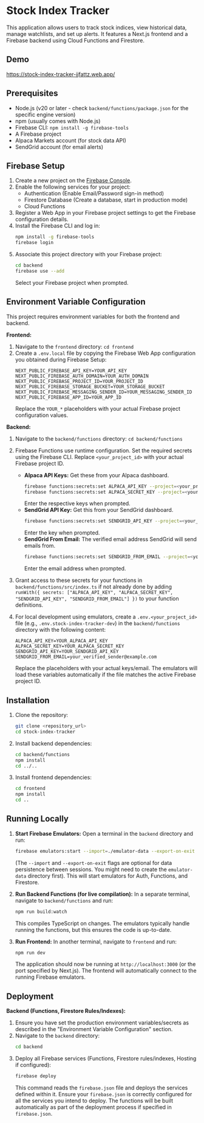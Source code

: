 # Stock Index Tracker

This application allows users to track stock indices, view historical data, manage watchlists, and set up alerts. It features a Next.js frontend and a Firebase backend using Cloud Functions and Firestore.

## Demo

https://stock-index-tracker-jjfattz.web.app/

## Prerequisites

- Node.js (v20 or later - check `backend/functions/package.json` for the specific engine version)
- npm (usually comes with Node.js)
- Firebase CLI: `npm install -g firebase-tools`
- A Firebase project
- Alpaca Markets account (for stock data API)
- SendGrid account (for email alerts)

## Firebase Setup

1.  Create a new project on the [Firebase Console](https://console.firebase.google.com/).
2.  Enable the following services for your project:
    - Authentication (Enable Email/Password sign-in method)
    - Firestore Database (Create a database, start in production mode)
    - Cloud Functions
3.  Register a Web App in your Firebase project settings to get the Firebase configuration details.
4.  Install the Firebase CLI and log in:
    ```bash
    npm install -g firebase-tools
    firebase login
    ```
5.  Associate this project directory with your Firebase project:
    ```bash
    cd backend
    firebase use --add
    ```
    Select your Firebase project when prompted.

## Environment Variable Configuration

This project requires environment variables for both the frontend and backend.

**Frontend:**

1.  Navigate to the `frontend` directory: `cd frontend`
2.  Create a `.env.local` file by copying the Firebase Web App configuration you obtained during Firebase Setup:
    ```plaintext
    NEXT_PUBLIC_FIREBASE_API_KEY=YOUR_API_KEY
    NEXT_PUBLIC_FIREBASE_AUTH_DOMAIN=YOUR_AUTH_DOMAIN
    NEXT_PUBLIC_FIREBASE_PROJECT_ID=YOUR_PROJECT_ID
    NEXT_PUBLIC_FIREBASE_STORAGE_BUCKET=YOUR_STORAGE_BUCKET
    NEXT_PUBLIC_FIREBASE_MESSAGING_SENDER_ID=YOUR_MESSAGING_SENDER_ID
    NEXT_PUBLIC_FIREBASE_APP_ID=YOUR_APP_ID
    ```
    Replace the `YOUR_*` placeholders with your actual Firebase project configuration values.

**Backend:**

1.  Navigate to the `backend/functions` directory: `cd backend/functions`
2.  Firebase Functions use runtime configuration. Set the required secrets using the Firebase CLI. Replace `<your_project_id>` with your actual Firebase project ID.

    - **Alpaca API Keys:** Get these from your Alpaca dashboard.
      ```bash
      firebase functions:secrets:set ALPACA_API_KEY --project=<your_project_id>
      firebase functions:secrets:set ALPACA_SECRET_KEY --project=<your_project_id>
      ```
      Enter the respective keys when prompted.
    - **SendGrid API Key:** Get this from your SendGrid dashboard.
      ```bash
      firebase functions:secrets:set SENDGRID_API_KEY --project=<your_project_id>
      ```
      Enter the key when prompted.
    - **SendGrid From Email:** The verified email address SendGrid will send emails from.
      ```bash
      firebase functions:secrets:set SENDGRID_FROM_EMAIL --project=<your_project_id>
      ```
      Enter the email address when prompted.

3.  Grant access to these secrets for your functions in `backend/functions/src/index.ts` if not already done by adding `runWith({ secrets: ["ALPACA_API_KEY", "ALPACA_SECRET_KEY", "SENDGRID_API_KEY", "SENDGRID_FROM_EMAIL"] })` to your function definitions.

4.  For local development using emulators, create a `.env.<your_project_id>` file (e.g., `.env.stock-index-tracker-dev`) in the `backend/functions` directory with the following content:
    ```plaintext
    ALPACA_API_KEY=YOUR_ALPACA_API_KEY
    ALPACA_SECRET_KEY=YOUR_ALPACA_SECRET_KEY
    SENDGRID_API_KEY=YOUR_SENDGRID_API_KEY
    SENDGRID_FROM_EMAIL=your_verified_sender@example.com
    ```
    Replace the placeholders with your actual keys/email. The emulators will load these variables automatically if the file matches the active Firebase project ID.

## Installation

1.  Clone the repository:
    ```bash
    git clone <repository_url>
    cd stock-index-tracker
    ```
2.  Install backend dependencies:
    ```bash
    cd backend/functions
    npm install
    cd ../..
    ```
3.  Install frontend dependencies:
    ```bash
    cd frontend
    npm install
    cd ..
    ```

## Running Locally

1.  **Start Firebase Emulators:** Open a terminal in the `backend` directory and run:

    ```bash
    firebase emulators:start --import=./emulator-data --export-on-exit
    ```

    (The `--import` and `--export-on-exit` flags are optional for data persistence between sessions. You might need to create the `emulator-data` directory first). This will start emulators for Auth, Functions, and Firestore.

2.  **Run Backend Functions (for live compilation):** In a separate terminal, navigate to `backend/functions` and run:

    ```bash
    npm run build:watch
    ```

    This compiles TypeScript on changes. The emulators typically handle running the functions, but this ensures the code is up-to-date.

3.  **Run Frontend:** In another terminal, navigate to `frontend` and run:
    ```bash
    npm run dev
    ```
    The application should now be running at `http://localhost:3000` (or the port specified by Next.js). The frontend will automatically connect to the running Firebase emulators.

## Deployment

**Backend (Functions, Firestore Rules/Indexes):**

1.  Ensure you have set the production environment variables/secrets as described in the "Environment Variable Configuration" section.
2.  Navigate to the `backend` directory:
    ```bash
    cd backend
    ```
3.  Deploy all Firebase services (Functions, Firestore rules/indexes, Hosting if configured):
    ```bash
    firebase deploy
    ```
    This command reads the `firebase.json` file and deploys the services defined within it. Ensure your `firebase.json` is correctly configured for all the services you intend to deploy. The functions will be built automatically as part of the deployment process if specified in `firebase.json`.
